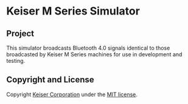 # Keiser M Series Simulator
## Project
This simulator broadcasts Bluetooth 4.0 signals identical to those broadcasted by Keiser M Series machines for use in development and testing.

## Copyright and License
Copyright [Keiser Corporation](http://keiser.com/) under the [MIT license](LICENSE.md).
